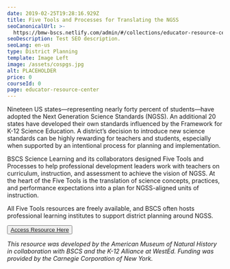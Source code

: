 ```yaml
---
date: 2019-02-25T19:28:16.929Z
title: Five Tools and Processes for Translating the NGSS
seoCanonicalUrl: >-
  https://bmw-bscs.netlify.com/admin/#/collections/educator-resource-center/five-tools-and-processes-for-translating-the-ngss
seoDescription: Test SEO description.
seoLang: en-us
type: District Planning
template: Image Left
image: /assets/cospgs.jpg
alt: PLACEHOLDER
price: 0
courseId: 0
page: educator-resource-center
---
```

Nineteen US states—representing nearly forty percent of students—have adopted the Next Generation Science Standards (NGSS). An additional 20 states have developed their own standards influenced by the Framework for K-12 Science Education. A district’s decision to introduce new science standards can be highly rewarding for teachers and students, especially when supported by an intentional process for planning and implementation. 

BSCS Science Learning and its collaborators designed Five Tools and Processes to help professional development leaders work with teachers on curriculum, instruction, and assessment to achieve the vision of NGSS. At the heart of the Five Tools is the translation of science concepts, practices, and performance expectations into a plan for NGSS-aligned units of instruction. 

All Five Tools resources are freely available, and BSCS often hosts professional learning institutes to support district planning around NGSS.  

<button class="btn btn-primary"><a href="https://www.amnh.org/explore/curriculum-collections/five-tools-and-processes-for-ngss/" target="_blank">Access Resource Here</a></button>

_This resource was developed by the American Museum of Natural History in collaboration with BSCS and the K-12 Alliance at WestEd. Funding was provided by the Carnegie Corporation of New York._
